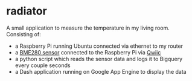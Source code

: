 # radiator

A small application to measure the temperature in my living room. Consisting of:

- a Raspberry Pi running Ubuntu connected via ethernet to my router
- a [BME280 sensor](https://www.sparkfun.com/products/15440) connected to the Raspberry Pi via [Qwiic](https://www.sparkfun.com/products/15945)
- a python script which reads the sensor data and logs it to Bigquery every couple seconds
- a Dash application running on Google App Engine to display the data